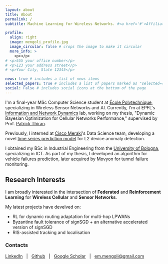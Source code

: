 ```yaml
---
layout: about
title: About
permalink: /
subtitle: Machine Learning for Wireless Networks. #<a href='#'>Affiliations</a>. Address. Contacts. Moto. Etc.

profile:
  align: right
  image: mengoli_profile.jpg
  image_circular: false # crops the image to make it circular
  more_info: >
    <p></p>
# <p>555 your office number</p>
# <p>123 your address street</p>
# <p>Your City, State 12345</p>

news: true # includes a list of news items
selected_papers: true # includes a list of papers marked as "selected={true}"
social: False # includes social icons at the bottom of the page
---
```

I'm a final-year MSc Computer Science student at [École Polytechnique](https://www.polytechnique.edu), specializing in Wireless Sensor Networks and AI. Currently, I'm at EPFL's [Information and Network Dynamics](https://indy.epfl.ch) lab, working on my thesis, "Dynamic Bayesian Optimization for Cellular Networks Performance," supervised by Prof. [Patrick Thiran](https://scholar.google.com/citations?user=7Ek7pqgAAAAJ&hl=it&oi=ao).

Previously, I interned at [Cisco Meraki](https://meraki.cisco.com)'s Data Science team, developing a novel [time series prediction model](https://ieeexplore.ieee.org/abstract/document/10411520) for L2 device anomaly detection. 

I obtained my BSc in Industrial Engineering from the [University of Bologna](https://www.unibo.it/en), specializing in ICT. As part of my thesis, I developed an algorithm for vehicle failures prediction, later acquired by [Movyon](https://www.movyon.com/en/home) for tunnel failure monitoring.


## Research Interests

I am broadly interested in the intersection of **Federated** and **Reinforcement Learning** for **Wireless Cellular** and **Sensor Networks**.

My latest projects have develved on:
- RL for dynamic routing adaptation for multi-hop LPWANs
- Byzantine fault tolerance of signSGD + an alternative accelerated version of signSGD
- RIS-assisted tracking and localisation

<!-- **Contacts:** [Google Scholar](https://scholar.google.com/citations?user=BMku9o8AAAAJ&hl=en) &nbsp; \| &nbsp; [LinkedIn](https://www.linkedin.com/in/emanuele-mengoli/) &nbsp; \| &nbsp; [Github](https://github.com/emanuelemengoli) &nbsp; \| &nbsp; em.mengoli@gmail.com -->

<!-- **Contacts:**  
- ![Email](path/to/email_icon.png) [em.mengoli@gmail.com](mailto:em.mengoli@gmail.com)
- ![LinkedIn](path/to/linkedin_icon.png) [LinkedIn](https://www.linkedin.com/in/emanuele-mengoli/)
- ![Github](path/to/github_icon.png) [Github](https://github.com/emanuelemengoli) -->

### Contacts
<i class="fab fa-linkedin"></i> [LinkedIn](https://www.linkedin.com/in/emanuele-mengoli/) &nbsp; \| &nbsp; <i class="fab fa-github"></i> [Github](https://github.com/emanuelemengoli) &nbsp; \| &nbsp; <i class="fas fa-user-graduate"></i> [Google Scholar](https://scholar.google.com/citations?user=BMku9o8AAAAJ&hl=en) &nbsp; \| &nbsp; <i class="fas fa-envelope"></i> [em.mengoli@gmail.com](mailto:em.mengoli@gmail.com) 

<!-- ## Contacts:
<a href="https://www.linkedin.com/in/emanuele-mengoli/"><i class="fab fa-linkedin"></i></a> &nbsp; \| &nbsp; 
<a href="https://github.com/emanuelemengoli"><i class="fab fa-github"></i></a> &nbsp; \| &nbsp; 
<a href="https://scholar.google.com/citations?user=BMku9o8AAAAJ&hl=en"><i class="fas fa-user-graduate"></i></a> &nbsp; \| &nbsp; 
<a href="mailto:em.mengoli@gmail.com"><i class="fas fa-envelope"></i></a> -->


<!-- ## Contacts:
<i class="fas fa-envelope"></i> [em.mengoli@gmail.com](mailto:em.mengoli@gmail.com) &nbsp; \| &nbsp; <i class="fab fa-linkedin"></i> [LinkedIn](https://www.linkedin.com/in/emanuele-mengoli/) &nbsp; \| &nbsp; <i class="fab fa-github"></i> [Github](https://github.com/emanuelemengoli) &nbsp; \| &nbsp; <i class="fas fa-user-graduate"></i> [Google Scholar](https://scholar.google.com/citations?user=BMku9o8AAAAJ&hl=en) -->

<!-- ## Contacts:  
- <i class="fas fa-envelope"></i> [em.mengoli@gmail.com](mailto:em.mengoli@gmail.com)
- <i class="fab fa-linkedin"></i> [LinkedIn](https://www.linkedin.com/in/emanuele-mengoli/)
- <i class="fab fa-github"></i> [Github](https://github.com/emanuelemengoli)
- <i class="fas fa-user-graduate"></i> [Google Scholar](https://scholar.google.com/citations?user=BMku9o8AAAAJ&hl=en) -->


